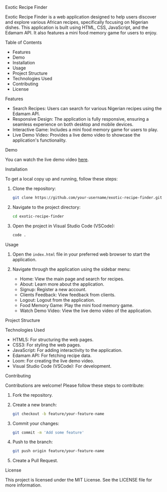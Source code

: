 Exotic Recipe Finder

Exotic Recipe Finder is a web application designed to help users discover and explore various African recipes, specifically focusing on Nigerian dishes. This application is built using HTML, CSS, JavaScript, and the Edamam API. It also features a mini food memory game for users to enjoy.

Table of Contents

- Features
- Demo
- Installation
- Usage
- Project Structure
- Technologies Used
- Contributing
- License

Features

- Search Recipes: Users can search for various Nigerian recipes using the Edamam API.
- Responsive Design: The application is fully responsive, ensuring a seamless experience on both desktop and mobile devices.
- Interactive Game: Includes a mini food memory game for users to play.
- Live Demo Video: Provides a live demo video to showcase the application's functionality.

Demo

You can watch the live demo video [here](https://www.loom.com/embed/a6b90e6429b94e06b0e52e7369661f73?sid=860b598f-5e35-4652-834e-9c7f0b2ef9bc).

Installation

To get a local copy up and running, follow these steps:

1. Clone the repository:

    ```bash
    git clone https://github.com/your-username/exotic-recipe-finder.git
    ```

2. Navigate to the project directory:

    ```bash
    cd exotic-recipe-finder
    ```

3. Open the project in Visual Studio Code (VSCode):

    ```bash
    code .
    ```

Usage

1. Open the `index.html` file in your preferred web browser to start the application.

2. Navigate through the application using the sidebar menu:
    - Home: View the main page and search for recipes.
    - About: Learn more about the application.
    - Signup: Register a new account.
    - Clients Feedback: View feedback from clients.
    - Logout: Logout from the application.
    - Food Memory Game: Play the mini food memory game.
    - Watch Demo Video: View the live demo video of the application.

Project Structure


Technologies Used

- HTML5: For structuring the web pages.
- CSS3: For styling the web pages.
- JavaScript: For adding interactivity to the application.
- Edamam API: For fetching recipe data.
- Loom: For creating the live demo video.
- Visual Studio Code (VSCode): For development.

Contributing

Contributions are welcome! Please follow these steps to contribute:

1. Fork the repository.
2. Create a new branch:

    ```bash
    git checkout -b feature/your-feature-name
    ```

3. Commit your changes:

    ```bash
    git commit -m 'Add some feature'
    ```

4. Push to the branch:

    ```bash
    git push origin feature/your-feature-name
    ```

5. Create a Pull Request.

License

This project is licensed under the MIT License. See the LICENSE file for more information.

